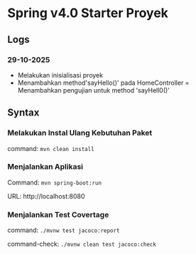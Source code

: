 # Spring v4.0 Starter Proyek

## Logs

### 29-10-2025

- Melakukan inisialisasi proyek
- Menambahkan method'sayHello()' pada HomeController
= Menambahkan pengujian untuk method 'sayHell0()'


## Syntax

### Melakukan Instal Ulang Kebutuhan Paket

command: `mvn clean install`

### Menjalankan Aplikasi

Command: `mvn spring-boot:run`

URL: http://localhost:8080

### Menjalankan Test Covertage

command: `./mvnw test jacoco:report`

command-check: `./mvnw clean test jacoco:check`



